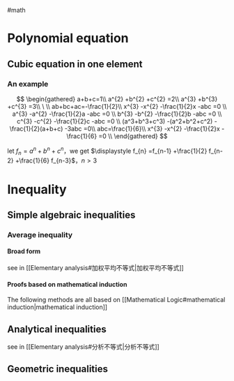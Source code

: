 #math

# Polynomial equation

## Cubic equation in one element

### An example

$$
\begin{gathered}
a+b+c=1\\
a^{2} +b^{2} +c^{2} =2\\
a^{3} +b^{3} +c^{3} =3\\
\ \\
ab+bc+ac=-\frac{1}{2}\\
x^{3} -x^{2} -\frac{1}{2}x -abc =0 \\
a^{3} -a^{2} -\frac{1}{2}a -abc =0 \\
b^{3} -b^{2} -\frac{1}{2}b -abc =0 \\
c^{3} -c^{2} -\frac{1}{2}c -abc =0 \\
(a^3+b^3+c^3) -(a^2+b^2+c^2) -\frac{1}{2}(a+b+c) -3abc =0\\
abc=\frac{1}{6}\\
x^{3} -x^{2} -\frac{1}{2}x -\frac{1}{6} =0 \\
\end{gathered}
$$

let $\displaystyle f_{n} =a^{n} +b^{n} +c^{n}$，we get $\displaystyle f_{n} =f_{n-1} +\frac{1}{2} f_{n-2} +\frac{1}{6} f_{n-3}$，$\displaystyle n >3$

# Inequality

## Simple algebraic inequalities

### Average inequality

#### Broad form

see in [[Elementary analysis#加权平均不等式|加权平均不等式]]

#### Proofs based on mathematical induction

The following methods are all based on [[Mathematical Logic#mathematical induction|mathematical induction]]

## Analytical inequalities

see in [[Elementary analysis#分析不等式|分析不等式]]

## Geometric inequalities
